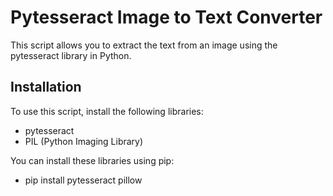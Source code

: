 # Pytesseract Image to Text Converter

This script allows you to extract the text from an image using the pytesseract library in Python.

## Installation

To use this script, install the following libraries:

- pytesseract
- PIL (Python Imaging Library)

You can install these libraries using pip:
- pip install pytesseract pillow
